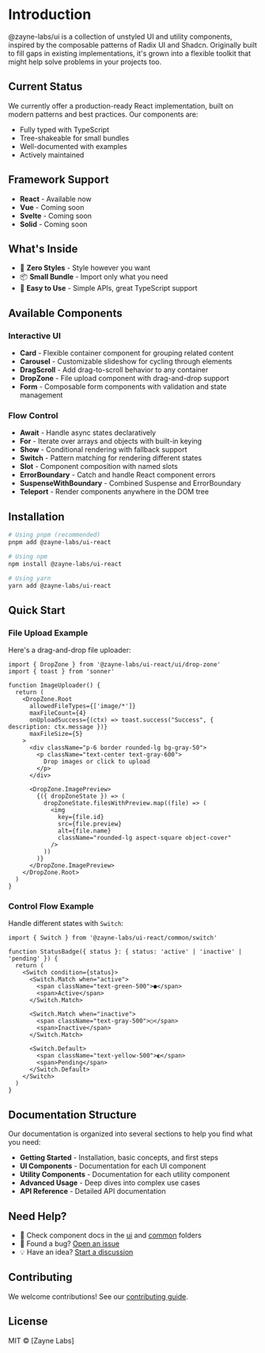 # Introduction

@zayne-labs/ui is a collection of unstyled UI and utility components, inspired by the composable patterns of Radix UI and Shadcn. Originally built to fill gaps in existing implementations, it's grown into a flexible toolkit that might help solve problems in your projects too.

## Current Status

We currently offer a production-ready React implementation, built on modern patterns and best practices. Our components are:

- Fully typed with TypeScript
- Tree-shakeable for small bundles
- Well-documented with examples
- Actively maintained

## Framework Support

- **React** - Available now
- **Vue** - Coming soon
- **Svelte** - Coming soon
- **Solid** - Coming soon

## What's Inside

- 🎨 **Zero Styles** - Style however you want
- 📦 **Small Bundle** - Import only what you need
- 🔧 **Easy to Use** - Simple APIs, great TypeScript support

## Available Components

### Interactive UI

- **Card** - Flexible container component for grouping related content
- **Carousel** - Customizable slideshow for cycling through elements
- **DragScroll** - Add drag-to-scroll behavior to any container
- **DropZone** - File upload component with drag-and-drop support
- **Form** - Composable form components with validation and state management

### Flow Control

- **Await** - Handle async states declaratively
- **For** - Iterate over arrays and objects with built-in keying
- **Show** - Conditional rendering with fallback support
- **Switch** - Pattern matching for rendering different states
- **Slot** - Component composition with named slots
- **ErrorBoundary** - Catch and handle React component errors
- **SuspenseWithBoundary** - Combined Suspense and ErrorBoundary
- **Teleport** - Render components anywhere in the DOM tree

## Installation

```bash
# Using pnpm (recommended)
pnpm add @zayne-labs/ui-react

# Using npm
npm install @zayne-labs/ui-react

# Using yarn
yarn add @zayne-labs/ui-react
```

## Quick Start

### File Upload Example

Here's a drag-and-drop file uploader:

```tsx
import { DropZone } from '@zayne-labs/ui-react/ui/drop-zone'
import { toast } from 'sonner'

function ImageUploader() {
  return (
    <DropZone.Root
      allowedFileTypes={['image/*']}
      maxFileCount={4}
      onUploadSuccess={(ctx) => toast.success("Success", { description: ctx.message })}
      maxFileSize={5}
    >
      <div className="p-6 border rounded-lg bg-gray-50">
        <p className="text-center text-gray-600">
          Drop images or click to upload
        </p>
      </div>

      <DropZone.ImagePreview>
        {({ dropZoneState }) => (
          dropZoneState.filesWithPreview.map((file) => (
            <img
              key={file.id}
              src={file.preview}
              alt={file.name}
              className="rounded-lg aspect-square object-cover"
            />
          ))
        )}
      </DropZone.ImagePreview>
    </DropZone.Root>
  )
}
```

### Control Flow Example

Handle different states with `Switch`:

```tsx
import { Switch } from '@zayne-labs/ui-react/common/switch'

function StatusBadge({ status }: { status: 'active' | 'inactive' | 'pending' }) {
  return (
    <Switch condition={status}>
      <Switch.Match when="active">
        <span className="text-green-500">●</span>
        <span>Active</span>
      </Switch.Match>

      <Switch.Match when="inactive">
        <span className="text-gray-500">○</span>
        <span>Inactive</span>
      </Switch.Match>

      <Switch.Default>
        <span className="text-yellow-500">◐</span>
        <span>Pending</span>
      </Switch.Default>
    </Switch>
  )
}
```

## Documentation Structure

Our documentation is organized into several sections to help you find what you need:

- **Getting Started** - Installation, basic concepts, and first steps
- **UI Components** - Documentation for each UI component
- **Utility Components** - Documentation for each utility component
- **Advanced Usage** - Deep dives into complex use cases
- **API Reference** - Detailed API documentation

## Need Help?

- 📖 Check component docs in the [ui](/ui) and [common](/common) folders
- 🐛 Found a bug? [Open an issue](https://github.com/zayne-labs/ui/issues)
- 💡 Have an idea? [Start a discussion](https://github.com/zayne-labs/ui/discussions)

## Contributing

We welcome contributions! See our [contributing guide](https://github.com/zayne-labs/contribute.git).

## License

MIT © [Zayne Labs]

